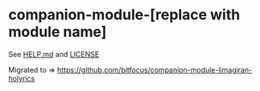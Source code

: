 # companion-module-[replace with module name]

See [HELP.md](./companion/HELP.md) and [LICENSE](./LICENSE)


Migrated to => https://github.com/bitfocus/companion-module-limagiran-holyrics
